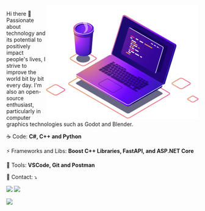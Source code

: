 <img src="https://github.com/viniciusmorgado/viniciusmorgado/blob/master/Assets/computer-illustration.png" min-width="400px" max-width="400px" width="400px" align="right" alt="Computador iuriCode">
<p align="left"> 
  Hi there 👋
Passionate about technology and its potential to positively impact people's lives, I strive to improve the world bit by bit every day. I'm also an open-source enthusiast, particularly in computer graphics technologies such as Godot and Blender.
</p>
<p align="left">
  ☕ Code: <strong>C#, C++ and Python</strong>
</p>
<p align="left">
  ⚡ Frameworks and Libs: <strong>Boost C++ Libraries, FastAPI, and ASP.NET Core</strong>
</p>
<p align="left">
  💼 Tools: <strong>VSCode, Git and Postman</strong>
</p>
<p align="left">
  💌 Contact: ⤵️
</p>
<p align="left">
  <a href="mailto:contato.viniciusdonatto@gmail.com" alt="Gmail">
  <img src="https://img.shields.io/badge/-Gmail-FF0000?style=flat-square&labelColor=FF0000&logo=gmail&logoColor=white&link=contato.viniciusdonatto@gmail.com" /></a>
  <a href="https://www.linkedin.com/in/viniciusdonatto/" alt="Linkedin">
  <img src="https://img.shields.io/badge/-Linkedin-0e76a8?style=flat-square&logo=Linkedin&logoColor=white&link=https://www.linkedin.com/in/viniciusmorgado/" /></a>
</p>
<img src="https://github-readme-stats.vercel.app/api/top-langs/?username=viniciusmorgado&layout=compact"  min-width="400px" max-width="400px" width="400px" align="left" />
